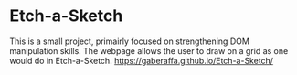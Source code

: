 # Etch-a-Sketch

This is a small project, primairly focused on strengthening DOM manipulation skills.
The webpage allows the user to draw on a grid as one would do in Etch-a-Sketch.
https://gaberaffa.github.io/Etch-a-Sketch/
